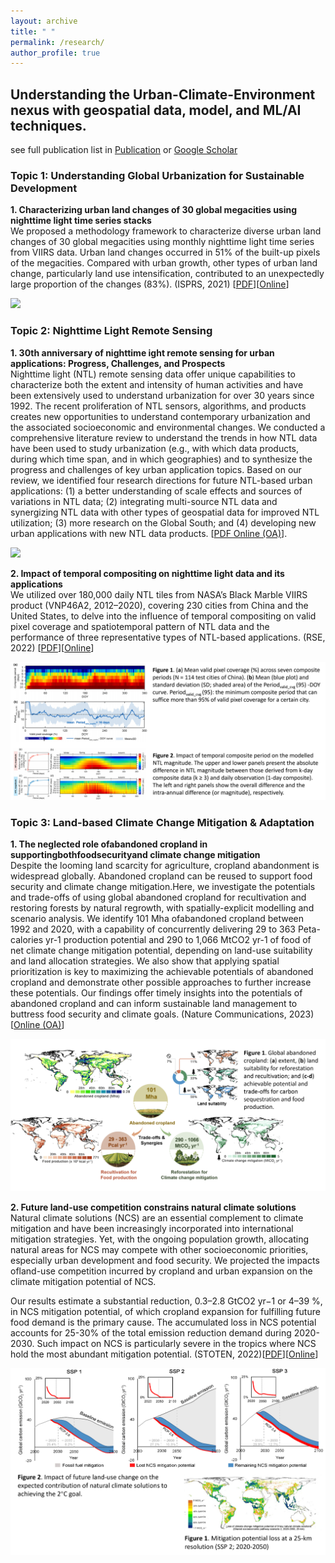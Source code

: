 ```yaml
---
layout: archive
title: " "
permalink: /research/
author_profile: true
---
```


## Understanding the Urban-Climate-Environment nexus with geospatial data, model, and ML/AI techniques. 

see full publication list in [Publication](https://qmzheng09work.github.io/publication_list/) or [Google Scholar](https://scholar.google.com/citations?user=azf48tgAAAAJ&hl=EN)

### Topic 1: Understanding Global Urbanization for Sustainable Development

**1. Characterizing urban land changes of 30 global megacities using nighttime light time series stacks**    
  We proposed a methodology framework to characterize diverse urban land changes of 30 global megacities using monthly nighttime light time series from VIIRS data. Urban land changes occurred in 51% of the built-up pixels of the megacities. Compared with urban growth, other types of urban land change, particularly land use intensification, contributed to an unexpectedly large proportion of the changes (83%). (ISPRS, 2021) [[PDF](https://github.com/qmzheng09work/qmzheng09work.github.io/raw/master/_publications/Zheng-2021-Characterizing%20urban%20land%20changes.pdf)][[Online](https://www.sciencedirect.com/science/article/pii/S0924271621000022?via%3Dihub)]   
  
   ![](urban_land_change2.png)

### Topic 2: Nighttime Light Remote Sensing    

**1. 30th anniversary of nighttime ight remote sensing for urban applications: Progress, Challenges, and Prospects**   
  Nighttime light (NTL) remote sensing data offer unique capabilities to characterize both the extent and intensity of human activities and have been extensively used to understand urbanization for over 30 years since 1992. The recent proliferation of NTL sensors, algorithms, and products creates new opportunities to understand contemporary urbanization and the associated socioeconomic and environmental changes. We conducted a comprehensive literature review to understand the trends in how NTL data have been used to study urbanization (e.g., with which data products, during which time span, and in which geographies) and to synthesize the progress and challenges of key urban application topics. Based on our review, we identified four research directions for future NTL-based urban applications: (1) a better understanding of scale effects and sources of variations in NTL data; (2) integrating multi-source NTL data and synergizing NTL data with other types of geospatial data for improved NTL utilization; (3) more research on the Global South; and (4) developing new urban applications with new NTL data products. [[PDF Online (OA)](https://www.sciencedirect.com/science/article/pii/S0924271623001521)].  

  ![](NTL_review.png) 

**2. Impact of temporal compositing on nighttime light data and its applications**   
  We utilized over 180,000 daily NTL tiles from NASA’s Black Marble VIIRS product (VNP46A2, 2012–2020), covering 230 cities from China and the United States, to delve into the influence of temporal compositing on valid pixel coverage and spatiotemporal pattern of NTL data and the performance of three representative types of NTL-based applications. (RSE, 2022) [[PDF](https://github.com/qmzheng09work/qmzheng09work.github.io/raw/master/_publications/NTL_composite_Zheng_2023.pdf)][[Online](https://www.sciencedirect.com/science/article/pii/S0034425722001304?via%3Dihub)]

   ![](NTL_composite.png)
   
### Topic 3: Land-based Climate Change Mitigation & Adaptation

**1. The neglected role ofabandoned cropland in supportingbothfoodsecurityand climate change mitigation**   
  Despite the looming land scarcity for agriculture, cropland abandonment is widespread globally. Abandoned cropland can be reused to support food security and climate change mitigation.Here, we investigate the potentials and trade-offs of using global abandoned cropland for recultivation and restoring forests by natural regrowth, with spatially-explicit modelling and scenario analysis. We identify 101 Mha ofabandoned cropland between 1992 and 2020, with a capability of concurrently delivering 29 to 363 Peta-calories yr-1 production potential and 290 to 1,066 MtCO2 yr-1
of food of net climate change mitigation potential, depending on land-use suitability and land allocation strategies. We also show that applying spatial prioritization is key to maximizing the achievable potentials of abandoned cropland and demonstrate other possible approaches to further increase these potentials. Our findings offer timely insights into the potentials of abandoned cropland and can inform sustainable land management to buttress food security and climate goals. (Nature Communications, 2023) [[Online (OA)](https://www.nature.com/articles/s41467-023-41837-y)]
  
   ![](abandoned_cropland.png)
   
**2. Future land-use competition constrains natural climate solutions**    
  Natural climate solutions (NCS) are an essential complement to climate mitigation and have been increasingly incorporated into international mitigation strategies. Yet, with the ongoing population growth, allocating natural areas for NCS may compete with other socioeconomic priorities, especially urban development and food security. We projected the impacts ofland-use competition incurred by cropland and urban expansion on the climate mitigation potential of NCS.  
  
  Our results estimate a substantial reduction, 0.3–2.8 GtCO2 yr−1 or 4–39 %, in NCS mitigation potential, of which cropland expansion for fulfilling future food demand is the primary cause. The accumulated loss in NCS potential accounts for 25-30% of the total emission reduction demand during 2020-2030. Such impact on NCS is particularly severe in the tropics where NCS hold the most abundant mitigation potential. (STOTEN, 2022)[[PDF](https://github.com/qmzheng09work/qmzheng09work.github.io/raw/master/_publications/Zheng-2022-Future%20land-use%20competition%20constra.pdf)][[Online](https://www.sciencedirect.com/science/article/pii/S0048969722035069?via%3Dihub)]
  
   ![](land_use_ncs.png)  
  

